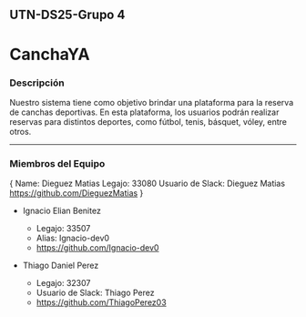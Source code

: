 ## UTN-DS25-Grupo 4

# CanchaYA

### Descripción

Nuestro sistema tiene como objetivo brindar una plataforma para la reserva de canchas deportivas. En esta plataforma, los usuarios podrán realizar reservas para distintos deportes, como fútbol, tenis, básquet, vóley, entre otros.

---

### Miembros del Equipo

{
Name: Dieguez Matias
Legajo: 33080
Usuario de Slack: Dieguez Matias
https://github.com/DieguezMatias
}

- Ignacio Elian Benitez

  - Legajo: 33507
  - Alias: Ignacio-dev0
  - https://github.com/Ignacio-dev0

- Thiago Daniel Perez
  - Legajo: 32307
  - Usuario de Slack: Thiago Perez
  - https://github.com/ThiagoPerez03
